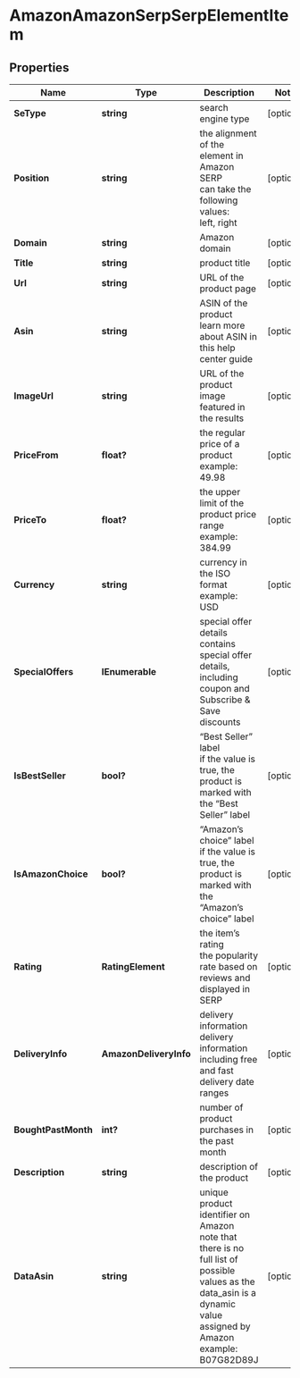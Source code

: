 # AmazonAmazonSerpSerpElementItem


## Properties

| Name | Type | Description | Notes |
|------------ | ------------- | ------------- | -------------|
**SeType** | **string** | search engine type |[optional]|
**Position** | **string** | the alignment of the element in Amazon SERP<br>can take the following values:<br>left, right |[optional]|
**Domain** | **string** | Amazon domain |[optional]|
**Title** | **string** | product title |[optional]|
**Url** | **string** | URL of the product page |[optional]|
**Asin** | **string** | ASIN of the product<br>learn more about ASIN in this help center guide |[optional]|
**ImageUrl** | **string** | URL of the product image featured in the results |[optional]|
**PriceFrom** | **float?** | the regular price of a product<br>example:<br>49.98 |[optional]|
**PriceTo** | **float?** | the upper limit of the product price range<br>example:<br>384.99 |[optional]|
**Currency** | **string** | currency in the ISO format<br>example:<br>USD |[optional]|
**SpecialOffers** | **IEnumerable<string>** | special offer details<br>contains special offer details, including coupon and Subscribe & Save discounts |[optional]|
**IsBestSeller** | **bool?** | “Best Seller” label<br>if the value is true, the product is marked with the “Best Seller” label |[optional]|
**IsAmazonChoice** | **bool?** | “Amazon’s choice” label<br>if the value is true, the product is marked with the “Amazon’s choice” label |[optional]|
**Rating** | **RatingElement** | the item’s rating <br>the popularity rate based on reviews and displayed in SERP |[optional]|
**DeliveryInfo** | **AmazonDeliveryInfo** | delivery information<br>delivery information including free and fast delivery date ranges |[optional]|
**BoughtPastMonth** | **int?** | number of product purchases in the past month |[optional]|
**Description** | **string** | description of the product |[optional]|
**DataAsin** | **string** | unique product identifier on Amazon<br>note that there is no full list of possible values as the data_asin is a dynamic value assigned by Amazon<br>example:<br>B07G82D89J |[optional]|